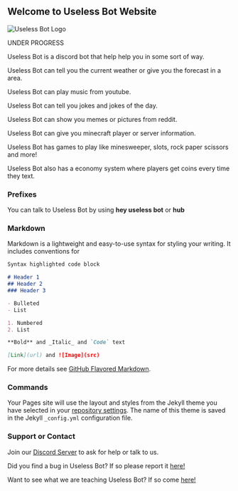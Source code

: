 ## Welcome to Useless Bot Website

![Useless Bot Logo](https://images.discordapp.net/avatars/683743410548768806/3abd7dfec18111b8640674c56df90f62.png?size=256)

UNDER PROGRESS

Useless Bot is a discord bot that help help you in some sort of way.

Useless Bot can tell you the current weather or give you the forecast in a area.

Useless Bot can play music from youtube.

Useless Bot can tell you jokes and jokes of the day.

Useless Bot can show you memes or pictures from reddit.

Useless Bot can give you minecraft player or server information.

Useless Bot has games to play like minesweeper, slots, rock paper scissors and more!

Useless Bot also has a economy system where players get coins every time they text.

### Prefixes

You can talk to Useless Bot by using **hey useless bot** or **hub**

### Markdown

Markdown is a lightweight and easy-to-use syntax for styling your writing. It includes conventions for

```markdown
Syntax highlighted code block

# Header 1
## Header 2
### Header 3

- Bulleted
- List

1. Numbered
2. List

**Bold** and _Italic_ and `Code` text

[Link](url) and ![Image](src)
```

For more details see [GitHub Flavored Markdown](https://guides.github.com/features/mastering-markdown/).

### Commands

Your Pages site will use the layout and styles from the Jekyll theme you have selected in your [repository settings](https://github.com/Vivtorsing/UselessBot/settings). The name of this theme is saved in the Jekyll `_config.yml` configuration file.

### Support or Contact

Join our [Discord Server](https://discord.gg/zsUuNxf) to ask for help or talk to us.

Did you find a bug in Useless Bot? If so please report it [here!](https://bitbucket.org/Vivtorsing/useless-bot/issues?status=new&status=open)

Want to see what we are teaching Useless Bot? If so come [here!](https://trello.com/b/wmocgz3u/useless-bot)
